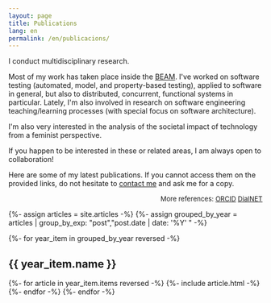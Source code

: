 ```yaml
---
layout: page
title: Publications
lang: en
permalink: /en/publicacions/
---
```


I conduct multidisciplinary research.

Most of my work has taken place inside the <a href="https://www.erlang.org/blog/a-brief-beam-primer/">BEAM</a>. I've worked on software testing (automated, model, and property-based testing), applied to software in general, but also to distributed, concurrent, functional systems in particular. Lately, I'm also involved in research on software engineering teaching/learning processes (with special focus on software architecture).

I'm also very interested in the analysis of the societal impact of technology from a feminist perspective. 

If you happen to be interested in these or related areas, I am always open to collaboration!

Here are some of my latest publications. If you cannot access them on the provided links, do not hesitate to <a href="mailto:lcastro@udc.gal">contact me</a> and ask me for a copy.

<div style="font-size: small; text-align: right">
More references: 
<a href="https://orcid.org/0000-0002-3028-1523" class="articles" rel="external nofollow noopener" target="_blank">ORCID</a>
<a href="https://dialnet.unirioja.es/servlet/autor?codigo=2608289" class="articles" rel="external nofollow noopener" target="_blank">DialNET</a>
</div>

{%- assign articles = site.articles -%}
{%- assign grouped_by_year = articles | group_by_exp: "post","post.date | date: '%Y' " -%}

{%- for year_item in grouped_by_year reversed -%}
<span style="display: block; ">
  <h2>{{ year_item.name }}</h2>
  {%- for article in year_item.items reversed -%}
    {%- include article.html -%}
  {%- endfor -%}
{%- endfor -%}